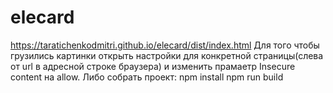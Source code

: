 # elecard
https://taratichenkodmitri.github.io/elecard/dist/index.html
Для того чтобы грузились картинки открыть настройки для конкретной страницы(слева от url в адресной строке браузера) и изменить прамаетр Insecure content на allow.
Либо собрать проект:
npm install
npm run build
